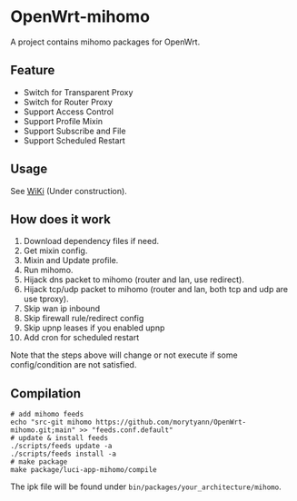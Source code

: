 # OpenWrt-mihomo

A project contains mihomo packages for OpenWrt.

## Feature
 - Switch for Transparent Proxy
 - Switch for Router Proxy
 - Support Access Control
 - Support Profile Mixin
 - Support Subscribe and File
 - Support Scheduled Restart

## Usage

See [WiKi](https://github.com/morytyann/OpenWrt-mihomo/wiki) (Under construction).

## How does it work

1. Download dependency files if need.
2. Get mixin config.
3. Mixin and Update profile.
4. Run mihomo.
5. Hijack dns packet to mihomo (router and lan, use redirect).
6. Hijack tcp/udp packet to mihomo (router and lan, both tcp and udp are use tproxy).
7. Skip wan ip inbound
8. Skip firewall rule/redirect config
9. Skip upnp leases if you enabled upnp
10. Add cron for scheduled restart

Note that the steps above will change or not execute if some config/condition are not satisfied.

## Compilation

```shell
# add mihomo feeds
echo "src-git mihomo https://github.com/morytyann/OpenWrt-mihomo.git;main" >> "feeds.conf.default"
# update & install feeds
./scripts/feeds update -a
./scripts/feeds install -a
# make package
make package/luci-app-mihomo/compile
```
The ipk file will be found under `bin/packages/your_architecture/mihomo`.
